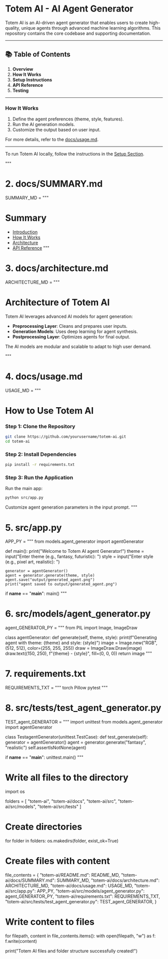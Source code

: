 # Totem AI - AI Agent Generator

Totem AI is an AI-driven agent generator that enables users to create high-quality, unique agents through advanced machine learning algorithms. This repository contains the core codebase and supporting documentation.

---

## 📚 Table of Contents
1. **Overview**
2. **How It Works**
3. **Setup Instructions**
4. **API Reference**
5. **Testing**

---

### How It Works
1. Define the agent preferences (theme, style, features).
2. Run the AI generation models.
3. Customize the output based on user input.

For more details, refer to the [docs/usage.md](docs/usage.md).

---

To run Totem AI locally, follow the instructions in the [Setup Section](#setup).

"""

# 2. docs/SUMMARY.md
SUMMARY_MD = """
# Summary

* [Introduction](README.md)
* [How It Works](usage.md)
* [Architecture](architecture.md)
* [API Reference](api_reference.md)
"""

# 3. docs/architecture.md
ARCHITECTURE_MD = """
# Architecture of Totem AI

Totem AI leverages advanced AI models for agent generation:

- **Preprocessing Layer**: Cleans and prepares user inputs.
- **Generation Models**: Uses deep learning for agent synthesis.
- **Postprocessing Layer**: Optimizes agents for final output.

The AI models are modular and scalable to adapt to high user demand.

"""

# 4. docs/usage.md
USAGE_MD = """
# How to Use Totem AI

### Step 1: Clone the Repository
```bash
git clone https://github.com/yourusername/totem-ai.git
cd totem-ai
```

### Step 2: Install Dependencies
```bash
pip install -r requirements.txt
```

### Step 3: Run the Application
Run the main app:
```bash
python src/app.py
```

Customize agent generation parameters in the input prompt.
"""

# 5. src/app.py
APP_PY = """
from models.agent_generator import agentGenerator

def main():
    print("Welcome to Totem AI agent Generator!")
    theme = input("Enter theme (e.g., fantasy, futuristic): ")
    style = input("Enter style (e.g., pixel art, realistic): ")
    
    generator = agentGenerator()
    agent = generator.generate(theme, style)
    agent.save("output/generated_agent.png")
    print("agent saved to output/generated_agent.png")

if __name__ == "__main__":
    main()
"""

# 6. src/models/agent_generator.py
agent_GENERATOR_PY = """
from PIL import Image, ImageDraw

class agentGenerator:
    def generate(self, theme, style):
        print(f"Generating agent with theme: {theme} and style: {style}")
        image = Image.new("RGB", (512, 512), color=(255, 255, 255))
        draw = ImageDraw.Draw(image)
        draw.text((150, 250), f"{theme} - {style}", fill=(0, 0, 0))
        return image
"""

# 7. requirements.txt
REQUIREMENTS_TXT = """
torch
Pillow
pytest
"""

# 8. src/tests/test_agent_generator.py
TEST_agent_GENERATOR = """
import unittest
from models.agent_generator import agentGenerator

class TestagentGenerator(unittest.TestCase):
    def test_generate(self):
        generator = agentGenerator()
        agent = generator.generate("fantasy", "realistic")
        self.assertIsNotNone(agent)

if __name__ == "__main__":
    unittest.main()
"""

# Write all files to the directory
import os

folders = [
    "totem-ai",
    "totem-ai/docs",
    "totem-ai/src",
    "totem-ai/src/models",
    "totem-ai/src/tests"
]

# Create directories
for folder in folders:
    os.makedirs(folder, exist_ok=True)

# Create files with content
file_contents = {
    "totem-ai/README.md": README_MD,
    "totem-ai/docs/SUMMARY.md": SUMMARY_MD,
    "totem-ai/docs/architecture.md": ARCHITECTURE_MD,
    "totem-ai/docs/usage.md": USAGE_MD,
    "totem-ai/src/app.py": APP_PY,
    "totem-ai/src/models/agent_generator.py": agent_GENERATOR_PY,
    "totem-ai/requirements.txt": REQUIREMENTS_TXT,
    "totem-ai/src/tests/test_agent_generator.py": TEST_agent_GENERATOR,
}

# Write content to files
for filepath, content in file_contents.items():
    with open(filepath, "w") as f:
        f.write(content)

print("Totem AI files and folder structure successfully created!")
